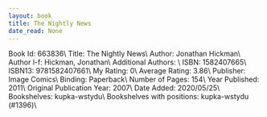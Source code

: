 ```yaml
---
layout: book
title: The Nightly News
date_read: None
---
```


Book Id: 663836\ 
Title: The Nightly News\ 
Author: Jonathan Hickman\ 
Author l-f: Hickman, Jonathan\ 
Additional Authors: \ 
ISBN: 1582407665\ 
ISBN13: 9781582407661\ 
My Rating: 0\ 
Average Rating: 3.86\ 
Publisher: Image Comics\ 
Binding: Paperback\ 
Number of Pages: 154\ 
Year Published: 2011\ 
Original Publication Year: 2007\ 
Date Added: 2020/05/25\ 
Bookshelves: kupka-wstydu\ 
Bookshelves with positions: kupka-wstydu (#1396)\ 


